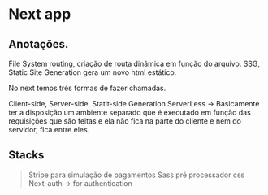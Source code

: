 # Next app

## Anotações.

File System routing, criação de routa dinâmica em função do arquivo.
SSG, Static Site Generation gera um novo html estático. 

No next temos trés formas de fazer chamadas.

Client-side,
Server-side,
Statit-side Generation
ServerLess -> Basicamente ter a disposição um ambiente separado que é executado em função das
requisições que são feitas e ela não fica na parte do cliente e nem do servidor, fica entre eles.

## Stacks

> Stripe para simulação de pagamentos
> Sass pré processador css
> Next-auth -> for authentication